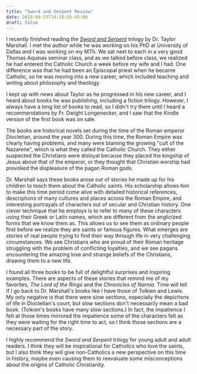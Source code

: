 ```yaml
---
title: "Sword and Serpent Review"
date: 2019-09-15T14:18:56-05:00
draft: false
---
```


I recently finished reading the [*Sword and Serpent*](https://smile.amazon.com/Sword-Serpent-Taylor-Marshall-ebook/dp/B00Q09BFH2/) trilogy by Dr. Taylor Marshall. I met the author while he was working on his PhD at University of Dallas and I was working on my MTh. We sat next to each in a very good Thomas Aquinas seminar class, and as we talked before class, we realized he had entered the Catholic Church a week before my wife and I had. One difference was that he had been an Episcopal priest when he became Catholic, so he was moving into a new career, which included teaching and writing about philosophy and theology.

I kept up with news about Taylor as he progressed in his new career, and I heard about books he was publishing, including a fiction trilogy. However, I always have a long list of books to read, so I didn't try them until I heard a recommendations by Fr. Dwight Longenecker, and I saw that the Kindle version of the first book was on sale.

The books are historical novels set during the time of the Roman emperor Diocletian, around the year 300. During this time, the Roman Empire was clearly having problems, and many were blaming the growing "cult of the Nazarene", which is what they called the Catholic Church. They either suspected the Christians were disloyal because they placed the kingship of Jesus above that of the emperor, or they thought that Christian worship had provoked the displeasure of the pagan Roman gods.

Dr. Marshall says these books arose out of stories he made up for his children to teach them about the Catholic saints. His scholarship allows him to make this time period come alive with detailed historical references, descriptions of many cultures and places across the Roman Empire, and interesting portrayals of characters out of secular and Christian history. One clever technique that he employs is to refer to many of these characters using their Greek or Latin names, which are different from the anglicized forms that we know them as. This allows us to see them as ordinary people first before we realize they are saints or famous figures. What emerges are stories of real people trying to find their way through life in very challenging circumstances. We see Christians who are proud of their Roman heritage struggling with the problem of conflicting loyalties, and we see pagans encountering the amazing love and strange beliefs of the Christians, drawing them to a new life.

I found all three books to be full of delightful surprises and inspiring examples. There are aspects of these stories that remind me of my favorites, *The Lord of the Rings* and the *Chronicles of Narnia*. Time will tell if I go back to Dr. Marshall's books like I have those of Tolkien and Lewis. My only negative is that there were slow sections, especially the depictions of life in Diocletian's court, but slow sections don't necessarily mean a bad book. (Tolkien's books have many slow sections.) In fact, the impatience I felt at those times mirrored the impatience some of the characters felt as they were waiting for the right time to act, so I think those sections are a necessary part of the story. 

I highly recommend the *Sword and Serpent* trilogy for young adult and adult readers. I think they will be inspirational for Catholics who love the saints, but I also think they will give non-Catholics a new perspective on this time in history, maybe even causing them to reevaluate some misconceptions about the origins of Catholic Christianity.